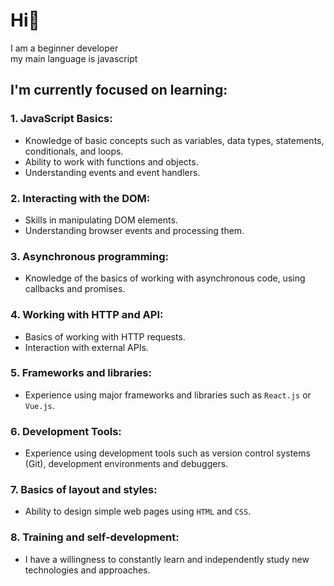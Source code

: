 # Hi👋

I am a beginner developer  
my main language is javascript

## I'm currently focused on learning:
### 1. JavaScript Basics:

  - Knowledge of basic concepts such as variables, data types, statements, conditionals, and loops.
  - Ability to work with functions and objects.
  - Understanding events and event handlers.

### 2. Interacting with the DOM:

  - Skills in manipulating DOM elements.
  - Understanding browser events and processing them.

### 3. Asynchronous programming:

  - Knowledge of the basics of working with asynchronous code, using callbacks and promises.

### 4. Working with HTTP and API:

  - Basics of working with HTTP requests.
  - Interaction with external APIs.

### 5. Frameworks and libraries:

  - Experience using major frameworks and libraries such as `React.js` or `Vue.js`.

### 6. Development Tools:

  - Experience using development tools such as version control systems (Git), development environments and debuggers.

### 7. Basics of layout and styles:

  - Ability to design simple web pages using `HTML` and `CSS`.

### 8. Training and self-development:

  - I have a willingness to constantly learn and independently study new technologies and approaches.
